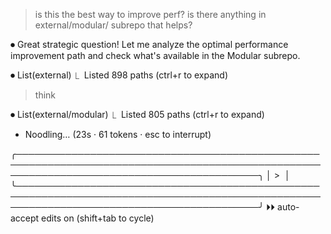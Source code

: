 > is this the best way to improve perf? is there anything in external/modular/ subrepo that helps?

⏺ Great strategic question! Let me analyze the optimal performance improvement path and check what's available in the Modular subrepo.

⏺ List(external)
  ⎿  Listed 898 paths (ctrl+r to expand)

> think

⏺ List(external/modular)
  ⎿  Listed 805 paths (ctrl+r to expand)

* Noodling… (23s ·   61 tokens · esc to interrupt)

╭───────────────────────────────────────────────────────────────────────────────────────────────────────────────────────────────────────────╮
│ >                                                                                                                                         │
╰───────────────────────────────────────────────────────────────────────────────────────────────────────────────────────────────────────────╯
  ⏵⏵ auto-accept edits on (shift+tab to cycle)
